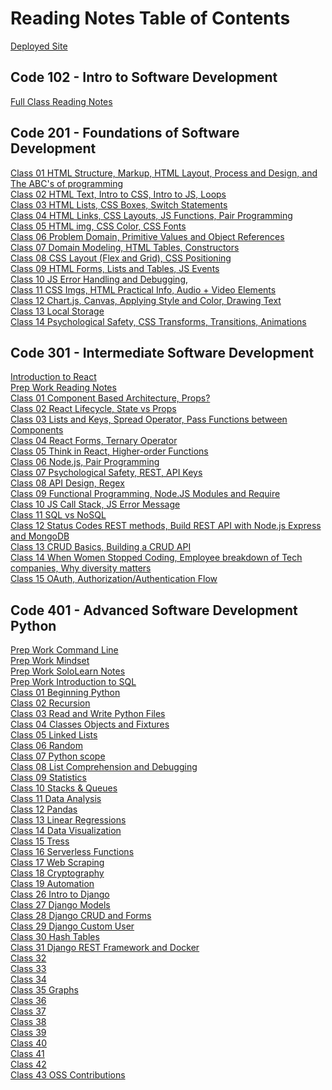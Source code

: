 # Reading Notes Table of Contents

[Deployed Site](https://eden-brekke.github.io/reading-notes/)

## Code 102 - Intro to Software Development
[Full Class Reading Notes](code-102/full-reading-notes.md) <br>

## Code 201 - Foundations of Software Development
[Class 01 HTML Structure, Markup, HTML Layout, Process and Design, and The ABC's of programming](code-201/class-01.md) <br>
[Class 02 HTML Text, Intro to CSS, Intro to JS, Loops](code-201/class-02.md) <br>
[Class 03 HTML Lists, CSS Boxes, Switch Statements](code-201/class-03.md) <br>
[Class 04 HTML Links, CSS Layouts, JS Functions, Pair Programming](code-201/class-04.md) <br>
[Class 05 HTML img, CSS Color, CSS Fonts](code-201/class-05.md) <br>
[Class 06 Problem Domain, Primitive Values and Object References](code-201/class-06.md) <br>
[Class 07 Domain Modeling, HTML Tables, Constructors](code-201/class-07.md) <br>
[Class 08 CSS Layout (Flex and Grid), CSS Positioning ](code-201/class-08.md) <br>
[Class 09 HTML Forms, Lists and Tables, JS Events](code-201/class-09.md) <br>
[Class 10 JS Error Handling and Debugging, ](code-201/class-10.md) <br>
[Class 11 CSS Imgs, HTML Practical Info, Audio + Video Elements](code-201/class-11.md) <br>
[Class 12 Chart.js, Canvas, Applying Style and Color, Drawing Text](code-201/class-12.md) <br>
[Class 13 Local Storage](code-201/class-13.md) <br>
[Class 14 Psychological Safety, CSS Transforms, Transitions, Animations](code-201/class-14.md) <br>

## Code 301 - Intermediate Software Development
[Introduction to React](code-301/intro-to-react-reading.md) <br>
[Prep Work Reading Notes](code-301/ES6-classes-reading.md) <br>
[Class 01 Component Based Architecture, Props?](code-301/class-01.md) <br>
[Class 02 React Lifecycle, State vs Props](code-301/class-02.md) <br>
[Class 03 Lists and Keys, Spread Operator, Pass Functions between Components](code-301/class-03.md) <br>
[Class 04 React Forms, Ternary Operator](code-301/class-04.md) <br>
[Class 05 Think in React, Higher-order Functions](code-301/class-05.md) <br>
[Class 06 Node.js, Pair Programming](code-301/class-06.md) <br>
[Class 07 Psychological Safety, REST, API Keys](code-301/class-07.md) <br>
[Class 08 API Design, Regex](code-301/class-08.md) <br>
[Class 09 Functional Programming, Node.JS Modules and Require](code-301/class-09.md) <br>
[Class 10 JS Call Stack, JS Error Message](code-301/class-10.md) <br>
[Class 11 SQL vs NoSQL](code-301/class-11.md) <br>
[Class 12 Status Codes REST methods, Build REST API with Node.js Express and MongoDB](code-301/class-12.md) <br>
[Class 13 CRUD Basics, Building a CRUD API](code-301/class-13.md) <br>
[Class 14 When Women Stopped Coding, Employee breakdown of Tech companies, Why diversity matters](code-301/class-14.md) <br>
[Class 15 OAuth, Authorization/Authentication Flow](code-301/class-15.md) <br>

## Code 401 - Advanced Software Development Python
[Prep Work Command Line](code-401/prep-work-notes/401-prep-the-command-line.md) <br>
[Prep Work Mindset](code-401/prep-work-notes/prep-your-mindset.md) <br>
[Prep Work SoloLearn Notes](code-401/prep-work-notes/python-starting-notes.md) <br>
[Prep Work Introduction to SQL](code-401/prep-work-notes/prep-introduction-to-SQL.md) <br>
[Class 01 Beginning Python](code-401/class-01.md) <br>
[Class 02 Recursion](code-401/class-02.md) <br>
[Class 03 Read and Write Python Files](code-401/class-03.md) <br>
[Class 04 Classes Objects and Fixtures](code-401/class-04.md) <br>
[Class 05 Linked Lists](code-401/linked-lists.md) <br>
[Class 06 Random](code-401/class-06.md) <br>
[Class 07 Python scope](code-401/class-07.md) <br>
[Class 08 List Comprehension and Debugging](code-401/class-08.md) <br>
[Class 09 Statistics](code-401/class-09.md) <br>
[Class 10 Stacks & Queues](code-401/stacks-and-queues.md) <br>
[Class 11 Data Analysis](code-401/class-11.md) <br>
[Class 12 Pandas](code-401/class-12.md) <br>
[Class 13 Linear Regressions](code-401/class-13.md) <br>
[Class 14 Data Visualization](code-401/class-14.md) <br>
[Class 15 Tress](code-401/trees.md) <br>
[Class 16 Serverless Functions](code-401/class-16.md) <br>
[Class 17 Web Scraping](code-401/class-17.md) <br>
[Class 18 Cryptography](code-401/class-18.md) <br>
[Class 19 Automation](code-401/class-19.md) <br>
[Class 26 Intro to Django](code-401/class-26.md) <br>
[Class 27 Django Models](code-401/class-27.md) <br>
[Class 28 Django CRUD and Forms](code-401/class-28.md) <br>
[Class 29 Django Custom User](code-401/class-29.md) <br>
[Class 30 Hash Tables](code-401/hash-tables.md) <br>
[Class 31 Django REST Framework and Docker](code-401/class-31.md) <br>
[Class 32](code-401/class-32.md) <br>
[Class 33](code-401/class-33.md) <br>
[Class 34](code-401/class-34.md) <br>
[Class 35 Graphs](code-401/graphs.md) <br>
[Class 36](code-401/class-36.md) <br>
[Class 37](code-401/class-37.md) <br>
[Class 38](code-401/class-38.md) <br>
[Class 39](code-401/class-39.md) <br>
[Class 40](code-401/class-40.md) <br>
[Class 41](code-401/class-41.md) <br>
[Class 42](code-401/class-42.md) <br>
[Class 43 OSS Contributions](code-401/class-43-OSS-Contributions.md) <br>
